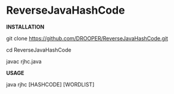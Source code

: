# ReverseJavaHashCode

**INSTALLATION**

git clone https://github.com/DROOPER/ReverseJavaHashCode.git

cd ReverseJavaHashCode

javac rjhc.java


**USAGE**

java rjhc [HASHCODE] [WORDLIST]
